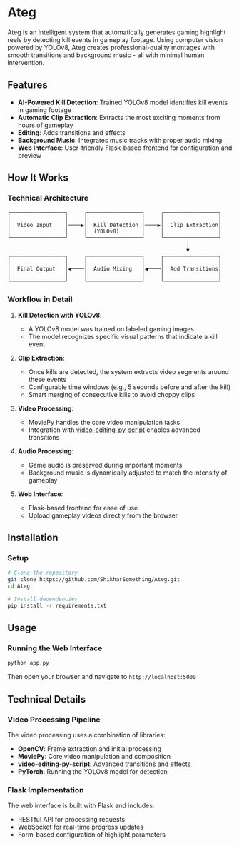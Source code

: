 # Ateg 

Ateg is an intelligent system that automatically generates gaming highlight reels by detecting kill events in gameplay footage. Using computer vision powered by YOLOv8, Ateg creates professional-quality montages with smooth transitions and background music - all with minimal human intervention.

## Features

- **AI-Powered Kill Detection**: Trained YOLOv8 model identifies kill events in gaming footage
- **Automatic Clip Extraction**: Extracts the most exciting moments from hours of gameplay
- **Editing**: Adds transitions and effects
- **Background Music**: Integrates music tracks with proper audio mixing
- **Web Interface**: User-friendly Flask-based frontend for configuration and preview

## How It Works

### Technical Architecture

```
┌─────────────────┐     ┌─────────────────┐     ┌─────────────────┐
│                 │     │                 │     │                 │
│  Video Input    │────▶│  Kill Detection │────▶│  Clip Extraction│
│                 │     │  (YOLOv8)       │     │                 │
└─────────────────┘     └─────────────────┘     └─────────────────┘
                                                        │
                                                        ▼
┌─────────────────┐     ┌─────────────────┐     ┌─────────────────┐
│                 │     │                 │     │                 │
│  Final Output   │◀────│  Audio Mixing   │◀────│  Add Transitions│
│                 │     │                 │     │                 │
└─────────────────┘     └─────────────────┘     └─────────────────┘
```

### Workflow in Detail

1. **Kill Detection with YOLOv8**:
   - A YOLOv8 model was trained on labeled gaming images
   - The model recognizes specific visual patterns that indicate a kill event

2. **Clip Extraction**:
   - Once kills are detected, the system extracts video segments around these events
   - Configurable time windows (e.g., 5 seconds before and after the kill)
   - Smart merging of consecutive kills to avoid choppy clips

3. **Video Processing**:
   - MoviePy handles the core video manipulation tasks
   - Integration with [video-editing-py-script](https://github.com/salaheddinek/video-editing-py-script) enables advanced transitions

4. **Audio Processing**:
   - Game audio is preserved during important moments
   - Background music is dynamically adjusted to match the intensity of gameplay

5. **Web Interface**:
   - Flask-based frontend for ease of use
   - Upload gameplay videos directly from the browser

## Installation


### Setup

```bash
# Clone the repository
git clone https://github.com/ShikharSomething/Ateg.git
cd Ateg

# Install dependencies
pip install -r requirements.txt
```

## Usage

### Running the Web Interface

```bash
python app.py
```

Then open your browser and navigate to `http://localhost:5000`


## Technical Details

### Video Processing Pipeline

The video processing uses a combination of libraries:

- **OpenCV**: Frame extraction and initial processing
- **MoviePy**: Core video manipulation and composition
- **video-editing-py-script**: Advanced transitions and effects
- **PyTorch**: Running the YOLOv8 model for detection

### Flask Implementation

The web interface is built with Flask and includes:

- RESTful API for processing requests
- WebSocket for real-time progress updates
- Form-based configuration of highlight parameters

